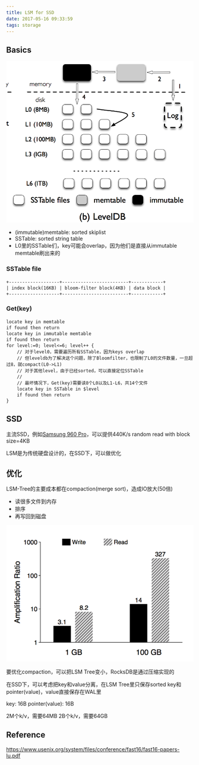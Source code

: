 ```yaml
---
title: LSM for SSD
date: 2017-05-16 09:33:59
tags: storage
---
```


## Basics

![leveldb](https://github.com/funkygao/blogassets/blob/master/img/leveldb.png?raw=true)

- (immutable)memtable: sorted skiplist
- SSTable: sorted string table
- L0里的SSTable们，key可能会overlap，因为他们是直接从immutable memtable刷出来的

### SSTable file

```
+-------------------+-------------------------+------------+
| index block(16KB) | bloom-filter block(4KB) | data block |
+-------------------+-------------------------+------------+
```

### Get(key)

```
locate key in memtable
if found then return
locate key in immutable memtable
if found then return
for level:=0; level<=6; level++ {
    // 对于level0，需要遍历所有SSTable，因为keys overlap
    // 但leveldb为了解决这个问题，除了Bloomfilter，也限制了L0的文件数量，一旦超过8，就compact(L0->L1)
    // 对于其他level，由于已经sorted，可以直接定位SSTable
    //
    // 最坏情况下，Get(key)需要读8个L0以及L1-L6，共14个文件
    locate key in SSTable in $level 
    if found then return
}
```

## SSD

主流SSD，例如[Samsung 960 Pro](http://www.anandtech.com/show/10754/samsung-960-pro-ssd-review)，可以提供440K/s random read
with block size=4KB

LSM是为传统硬盘设计的，在SSD下，可以做优化

## 优化

LSM-Tree的主要成本都在compaction(merge sort)，造成IO放大(50倍)
- 读很多文件到内存
- 排序
- 再写回到磁盘

![io](https://github.com/funkygao/blogassets/blob/master/img/ioamplification.png?raw=true)

要优化compaction，可以把LSM Tree变小，RocksDB是通过压缩实现的

在SSD下，可以考虑把key和value分离，在LSM Tree里只保存sorted key和pointer(value)，value直接保存在WAL里

key: 16B
pointer(value): 16B

2M个k/v，需要64MB
2B个k/v，需要64GB

## Reference

https://www.usenix.org/system/files/conference/fast16/fast16-papers-lu.pdf
